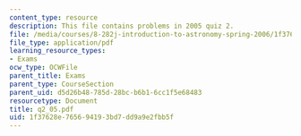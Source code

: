 ```yaml
---
content_type: resource
description: This file contains problems in 2005 quiz 2.
file: /media/courses/8-282j-introduction-to-astronomy-spring-2006/1f37628e765694193bd7dd9a9e2fbb5f_q2_05.pdf
file_type: application/pdf
learning_resource_types:
- Exams
ocw_type: OCWFile
parent_title: Exams
parent_type: CourseSection
parent_uid: d5d26b48-785d-28bc-b6b1-6cc1f5e68483
resourcetype: Document
title: q2_05.pdf
uid: 1f37628e-7656-9419-3bd7-dd9a9e2fbb5f
---
```

